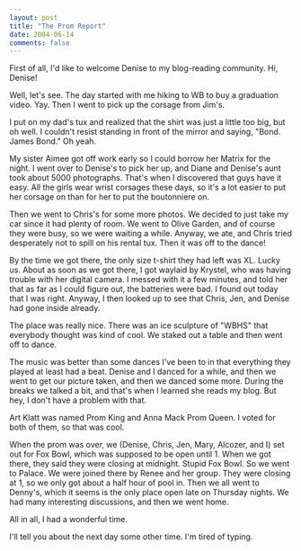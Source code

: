 ```yaml
---
layout: post
title: "The Prom Report"
date: 2004-06-14
comments: false
---
```

First of all, I'd like to welcome Denise to my blog-reading community. Hi,
Denise!




Well, let's see. The day started with me hiking to WB to buy a graduation
video. Yay. Then I went to pick up the corsage from Jim's.




I put on my dad's tux and realized that the shirt was just a little too big,
but oh well. I couldn't resist standing in front of the mirror and saying,
"Bond. James Bond." Oh yeah.




My sister Aimee got off work early so I could borrow her Matrix for the night.
I went over to Denise's to pick her up, and Diane and Denise's aunt took about
5000 photographs. That's when I discovered that guys have it easy. All the
girls wear wrist corsages these days, so it's a lot easier to put her corsage
on than for her to put the boutonniere on.




Then we went to Chris's for some more photos. We decided to just take my car
since it had plenty of room. We went to Olive Garden, and of course they were
busy, so we were waiting a while. Anyway, we ate, and Chris tried desperately
not to spill on his rental tux. Then it was off to the dance!




By the time we got there, the only size t-shirt they had left was XL. Lucky
us. About as soon as we got there, I got waylaid by Krystel, who was having
trouble with her digital camera. I messed with it a few minutes, and told her
that as far as I could figure out, the batteries were bad. I found out today
that I was right. Anyway, I then looked up to see that Chris, Jen, and Denise
had gone inside already.




The place was really nice. There was an ice sculpture of "WBHS" that everybody
thought was kind of cool. We staked out a table and then went off to dance.




The music was better than some dances I've been to in that everything they
played at least had a beat. Denise and I danced for a while, and then we went
to get our picture taken, and then we danced some more. During the breaks we
talked a bit, and that's when I learned she reads my blog. But hey, I don't
have a problem with that.




Art Klatt was named Prom King and Anna Mack Prom Queen. I voted for both of
them, so that was cool.




When the prom was over, we (Denise, Chris, Jen, Mary, Alcozer, and I) set out
for Fox Bowl, which was supposed to be open until 1\. When we got there, they
said they were closing at midnight. Stupid Fox Bowl. So we went to Palace. We
were joined there by Renee and her group. They were closing at 1, so we only
got about a half hour of pool in. Then we all went to Denny's, which it seems
is the only place open late on Thursday nights. We had many interesting
discussions, and then we went home.




All in all, I had a wonderful time.




I'll tell you about the next day some other time. I'm tired of typing.
